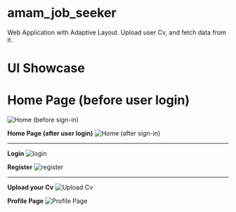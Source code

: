 # amam_job_seeker

Web Application with Adaptive Layout.
Upload user Cv, and fetch data from it.

# UI Showcase 

# Home Page (before user login)
![Home (before sign-in)](https://github.com/ziadhassan7/amam_job_seeker/assets/31738365/0404a611-78bb-445e-8e7e-535e92c6613a)

**Home Page (after user login)**
![Home (after sign-in)](https://github.com/ziadhassan7/amam_job_seeker/assets/31738365/9b71989b-eca1-41bc-a6bd-05f4b32c1e1d)

------------------------------------------------------

**Login**
![login](https://github.com/ziadhassan7/amam_job_seeker/assets/31738365/0494b3fb-586e-442e-b530-a096d623240d)


**Register**
![register](https://github.com/ziadhassan7/amam_job_seeker/assets/31738365/2c2caaeb-3eb4-4fd8-a7f1-1f0c595a6bb5)

------------------------------------------------------

**Upload your Cv**
![Upload Cv](https://github.com/ziadhassan7/amam_job_seeker/assets/31738365/70bd2acb-c3bb-4188-8b9d-3a06a54023a9)

**Profile Page**
![Profile Page](https://github.com/ziadhassan7/amam_job_seeker/assets/31738365/5e6713d9-6345-466e-9803-348ca3c14c47)
